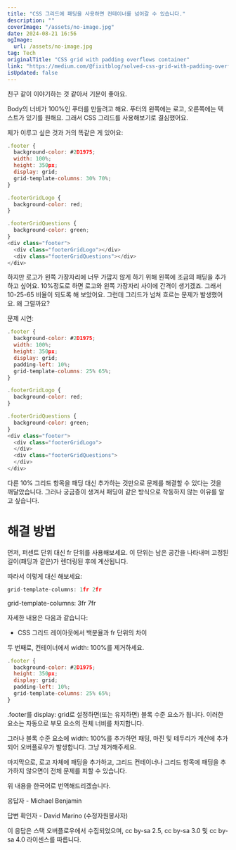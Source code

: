 ```yaml
---
title: "CSS 그리드에 패딩을 사용하면 컨테이너를 넘어갈 수 있습니다."
description: ""
coverImage: "/assets/no-image.jpg"
date: 2024-08-21 16:56
ogImage: 
  url: /assets/no-image.jpg
tag: Tech
originalTitle: "CSS grid with padding overflows container"
link: "https://medium.com/@fixitblog/solved-css-grid-with-padding-overflows-container-24a1a4e4512e"
isUpdated: false
---
```



친구 같이 이야기하는 것 같아서 기분이 좋아요.

Body의 너비가 100%인 푸터를 만들려고 해요. 푸터의 왼쪽에는 로고, 오른쪽에는 텍스트가 있기를 원해요. 그래서 CSS 그리드를 사용해보기로 결심했어요.

제가 이루고 싶은 것과 거의 똑같은 게 있어요:

```js
.footer {
  background-color: #2D1975;
  width: 100%;
  height: 350px;
  display: grid;
  grid-template-columns: 30% 70%;
}

.footerGridLogo {
  background-color: red;
}

.footerGridQuestions {
  background-color: green;
}
<div class="footer">
  <div class="footerGridLogo"></div>
  <div class="footerGridQuestions"></div>
</div>
```

하지만 로고가 왼쪽 가장자리에 너무 가깝지 않게 하기 위해 왼쪽에 조금의 패딩을 추가하고 싶어요. 10%정도로 하면 로고와 왼쪽 가장자리 사이에 간격이 생기겠죠. 그래서 10-25-65 비율이 되도록 해 보았어요. 그런데 그리드가 넘쳐 흐르는 문제가 발생했어요. 왜 그럴까요?

<div class="content-ad"></div>

문제 시연:

```js
.footer {
  background-color: #2D1975;
  width: 100%;
  height: 350px;
  display: grid;
  padding-left: 10%;
  grid-template-columns: 25% 65%;
}

.footerGridLogo {
  background-color: red;
}

.footerGridQuestions {
  background-color: green;
}
<div class="footer">
  <div class="footerGridLogo">
  </div>
  <div class="footerGridQuestions">
  </div>
</div>
```

다른 10% 그리드 항목을 패딩 대신 추가하는 것만으로 문제를 해결할 수 있다는 것을 깨달았습니다. 그러나 궁금증이 생겨서 패딩이 같은 방식으로 작동하지 않는 이유를 알고 싶습니다.

# 해결 방법

<div class="content-ad"></div>

먼저, 퍼센트 단위 대신 fr 단위를 사용해보세요. 이 단위는 남은 공간을 나타내며 고정된 길이(패딩과 같은)가 렌더링된 후에 계산됩니다.

따라서 이렇게 대신 해보세요:

```js
grid-template-columns: 1fr 2fr
```

<div class="content-ad"></div>


grid-template-columns: 3fr 7fr


자세한 내용은 다음과 같습니다:
- CSS 그리드 레이아웃에서 백분율과 fr 단위의 차이

두 번째로, 컨테이너에서 width: 100%를 제거하세요.

<div class="content-ad"></div>

```js
.footer {
  background-color: #2D1975;
  height: 350px;
  display: grid;
  padding-left: 10%;
  grid-template-columns: 25% 65%;
}
```

.footer를 display: grid로 설정하면(또는 유지하면) 블록 수준 요소가 됩니다. 이러한 요소는 자동으로 부모 요소의 전체 너비를 차지합니다.

그러나 블록 수준 요소에 width: 100%를 추가하면 패딩, 마진 및 테두리가 계산에 추가되어 오버플로우가 발생합니다. 그냥 제거해주세요.

마지막으로, 로고 자체에 패딩을 추가하고, 그리드 컨테이너나 그리드 항목에 패딩을 추가하지 않으면이 전체 문제를 피할 수 있습니다.

<div class="content-ad"></div>

위 내용을 한국어로 번역해드리겠습니다.

응답자 - Michael Benjamin

답변 확인자 - David Marino (수정자원봉사자)

이 응답은 스택 오버플로우에서 수집되었으며, cc by-sa 2.5, cc by-sa 3.0 및 cc by-sa 4.0 라이센스를 따릅니다.
